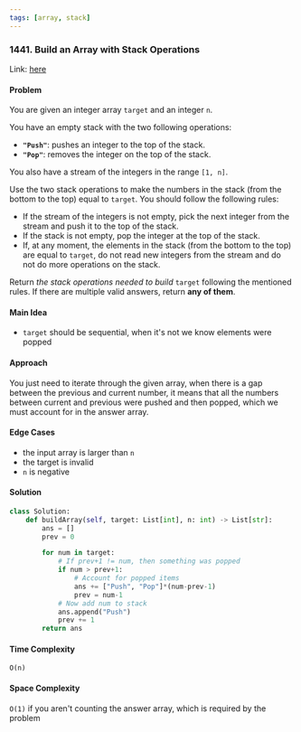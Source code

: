 ```yaml
---
tags: [array, stack]
---
```

### 1441. Build an Array with Stack Operations

Link: [here](https://leetcode.com/problems/build-an-array-with-stack-operations/)

#### Problem
You are given an integer array `target` and an integer `n`.

You have an empty stack with the two following operations:

- **`"Push"`**: pushes an integer to the top of the stack.
- **`"Pop"`**: removes the integer on the top of the stack.

You also have a stream of the integers in the range `[1, n]`.

Use the two stack operations to make the numbers in the stack (from the bottom to the top) equal to `target`. You should follow the following rules:

- If the stream of the integers is not empty, pick the next integer from the stream and push it to the top of the stack.
- If the stack is not empty, pop the integer at the top of the stack.
- If, at any moment, the elements in the stack (from the bottom to the top) are equal to `target`, do not read new integers from the stream and do not do more operations on the stack.

Return _the stack operations needed to build_ `target` following the mentioned rules. If there are multiple valid answers, return **any of them**.

#### Main Idea
- `target` should be sequential, when it's not we know elements were popped

#### Approach
You just need to iterate through the given array, when there is a gap between the previous and current number, it means that all the numbers between current and previous were pushed and then popped, which we must account for in the answer array.

#### Edge Cases
- the input array is larger than `n`
- the target is invalid
- `n` is negative

#### Solution
```python 
class Solution:
    def buildArray(self, target: List[int], n: int) -> List[str]:
        ans = []
        prev = 0

        for num in target:
            # If prev+1 != num, then something was popped
            if num > prev+1:
                # Account for popped items
                ans += ["Push", "Pop"]*(num-prev-1)
                prev = num-1
            # Now add num to stack
            ans.append("Push")
            prev += 1
        return ans
```

#### Time Complexity
`O(n)`

#### Space Complexity
`O(1)` if you aren't counting the answer array, which is required by the problem


